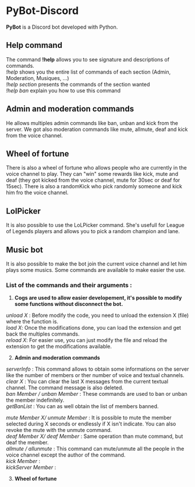 # PyBot-Discord
**PyBot** is a Discord bot developed with Python.

## Help command
The command **!help** allows you to see signature and descriptions of commands.  
_!help_ shows you the entire list of commands of each section (Admin, Moderation, Musiques, ...)  
_!help section_ presents the commands of the section wanted  
_!help ban_ explain you how to use this command  

## Admin and moderation commands
He allows multiples admin commands like ban, unban and kick from the server. We got also moderation commands like mute, allmute, deaf and kick from the voice channel.

## Wheel of fortune
There is also a wheel of fortune who allows people who are currently in the voice channel to play. They can "win" some rewards like kick, mute and deaf (they got kicked from the voice channel, mute for 30sec or deaf for 15sec). There is also a randomKick who pick randomly someone and kick him fro the voice channel.

## LolPicker
It is also possible to use the LoLPicker command. She's usefull for League of Legends players and allows you to pick a random champion and lane.

## Music bot
It is also possible to make the bot join the current voice channel and let him plays some musics. Some commands are available to make easier the use.



### List of the commands and their arguments :

1. **Cogs are used to allow easier developement, it's possible to modify some functions without disconnect the bot.**

*unload X* : Before modify the code, you need to unload the extension X (file) where the function is.  
*load X*: Once the modifications done, you can load the extension and get back the multiples commands.  
*reload X*: For easier use, you can just modify the file and reload the extension to get the modifications available. 

2. **Admin and moderation commands**

*serverInfo* : This command allows to obtain some informations on the server like the number of members or ther number of voice and textual channels.  
*clear X* : You can clear the last X messages from the current textual channel. The command message is also deleted.  
*ban Member / unban Member* : These commands are used to ban or unban the member indefinitely.  
*getBanList* : You can as well obtain the list of members banned.  
  
*mute Member X/ unmute Member* : It is possible to mute the member selected during X seconds or endlessly if X isn't indicate. You can also revoke the mute with the unmute command.  
*deaf Member X/ deaf Member* : Same operation than mute command, but deaf the member.  
*allmute / allunmute* : This command can mute/unmute all the people in the voice channel except the author of the command.  
*kick Member* :  
*kickServer Member* :  

3. **Wheel of fortune**
